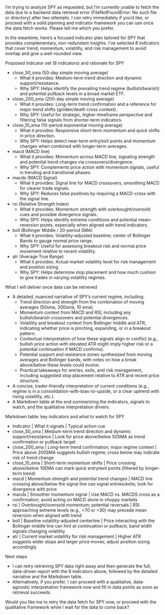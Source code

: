 I’m trying to analyze SPY as requested, but I’m currently unable to fetch the data due to a backend data retrieval error (FileNotFoundError: No such file or directory) after two attempts. I can retry immediately if you’d like, or proceed with a solid planning and indicator framework you can use once the data fetch works. Please tell me which you prefer.

In the meantime, here’s a focused indicator plan tailored for SPY that provides complementary, non-redundant insights. I’ve selected 8 indicators that cover trend, momentum, volatility, and risk management to avoid overlap and give a well-rounded view.

Proposed indicator set (8 indicators) and rationale for SPY
- close_50_sma (50-day simple moving average)
  - What it provides: Medium-term trend direction and dynamic support/resistance.
  - Why SPY: Helps identify the prevailing trend regime (bullish/bearish) and potential pullback levels in a broad market ETF.
- close_200_sma (200-day simple moving average)
  - What it provides: Long-term trend confirmation and a reference for major trend shifts (golden/death cross context).
  - Why SPY: Useful for strategic, higher-timeframe perspective and filtering false signals from shorter-term indicators.
- close_10_ema (10-period exponential moving average)
  - What it provides: Responsive short-term momentum and quick shifts in price direction.
  - Why SPY: Helps detect near-term entry/exit points and momentum changes when combined with longer-term averages.
- macd (MACD line)
  - What it provides: Momentum across MACD line, signaling strength and potential trend changes via crossovers/divergence.
  - Why SPY: Complements price action with momentum signals, useful in trending and transitional phases.
- macds (MACD Signal)
  - What it provides: Signal line for MACD crossovers, smoothing MACD for clearer trade signals.
  - Why SPY: Reduces false positives by requiring a MACD-cross with the signal line.
- rsi (Relative Strength Index)
  - What it provides: Momentum strength with overbought/oversold cues and possible divergence signals.
  - Why SPY: Helps identify extreme conditions and potential mean-reversion points, especially when aligned with trend indicators.
- boll (Bollinger Middle / 20-period SMA)
  - What it provides: Volatility-adjusted baseline; center of Bollinger Bands to gauge normal price range.
  - Why SPY: Useful for assessing breakout risk and normal price movement relative to recent volatility.
- atr (Average True Range)
  - What it provides: Actual market volatility level for risk management and position sizing.
  - Why SPY: Helps determine stop placement and how much cushion to give trades in varying volatility regimes.

What I will deliver once data can be retrieved
- A detailed, nuanced narrative of SPY’s current regime, including:
  - Trend direction and strength from the combination of moving averages (50sma, 200sma, 10 ema).
  - Momentum context from MACD and RSI, including any bullish/bearish crossovers and potential divergences.
  - Volatility and breakout context from Bollinger middle and ATR, indicating whether price is pinching, expanding, or in a breakout pattern.
  - Contextual interpretation of how these signals align or conflict (e.g., bullish price action with elevated ATR might imply higher risk or a potential continuation if MACD confirms).
  - Potential support and resistance zones synthesized from moving averages and Bollinger bands, with notes on how a break above/below these levels could evolve.
  - Practical takeaways for entries, exits, and risk management, including suggested stop placement relative to ATR and recent price structure.
- A concise, trader-friendly interpretation of current conditions (e.g., regime is in a consolidation-with-bias-to-upside, or a clear uptrend with rising volatility, etc.).
- A Markdown table at the end summarizing the indicators, signals to watch, and the qualitative interpretation drivers.

Markdown table: key indicators and what to watch for SPY
- Indicator | What it signals | Typical action cue
- close_50_sma | Medium-term trend direction and dynamic support/resistance | Look for price above/below 50SMA as trend confirmation or pullback target
- close_200_sma | Long-term trend confirmation; major regime context | Price above 200SMA suggests bullish regime; cross below may indicate risk of trend change
- close_10_ema | Short-term momentum shifts | Price crossing above/below 10EMA can mark quick entry/exit points (filtered by longer-term trend)
- macd | Momentum strength and potential trend changes | MACD line crossing above/below the signal line can signal entries/exits; look for divergence with price
- macds | Smoother momentum signal | Use MACD vs. MACDS cross as a confirmation; avoid acting on MACD alone in choppy markets
- rsi | Overbought/oversold momentum; potential reversals | RSI approaching extreme levels (e.g., >70 or <30) may precede mean reversion when aligned with trend
- boll | Baseline volatility-adjusted centerline | Price interacting with the Bollinger middle line can hint at continuation or pullback; band width signals changing volatility
- atr | Current market volatility for risk management | Higher ATR suggests wider stops and larger price moves; adjust position sizing accordingly

Next steps
- I can retry retrieving SPY data right away and then generate the full, data-driven report with the 8 indicators above, followed by the detailed narrative and the Markdown table.
- Alternatively, if you prefer, I can proceed with a qualitative, data-agnostic interpretation framework now and fill in data points as soon as retrieval succeeds.

Would you like me to retry the data fetch for SPY now, or proceed with the qualitative framework while I wait for the data to come back?